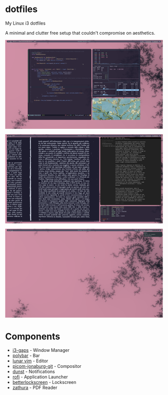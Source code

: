 # dotfiles
My Linux i3 dotfiles

A minimal and clutter free setup that couldn't compromise on aesthetics.

![rice](https://github.com/simonexsala/dotfiles/blob/main/screenshots/rice.png)

![flow](https://github.com/simonexsala/dotfiles/blob/main/screenshots/flow.png)

![ping](https://github.com/simonexsala/dotfiles/blob/main/screenshots/ping.png)


# Components
* [i3-gaps](https://github.com/Airblader/i3) \- Window Manager
* [polybar](https://github.com/polybar/polybar) \- Bar
* [lunar vim](https://github.com/LunarVim/LunarVim) \- Editor
* [picom-jonaburg-git](https://github.com/jonaburg/picom) \- Compositor
* [dunst](https://github.com/dunst-project/dunst) \- Notifications
* [rofi](https://github.com/davatorium/rofi) \- Application Launcher
* [betterlockscreen](https://github.com/betterlockscreen/betterlockscreen) \- Lockscreen
* [zathura](https://github.com/pwmt/zathura) \- PDF Reader
